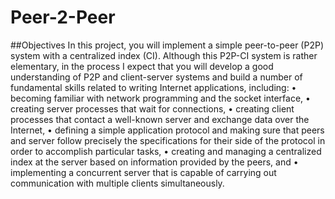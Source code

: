 # Peer-2-Peer

##Objectives
In this project, you will implement a simple peer-to-peer (P2P) system with a centralized index (CI). Although this
P2P-CI system is rather elementary, in the process I expect that you will develop a good understanding of P2P and
client-server systems and build a number of fundamental skills related to writing Internet applications, including:
• becoming familiar with network programming and the socket interface,
• creating server processes that wait for connections,
• creating client processes that contact a well-known server and exchange data over the Internet,
• defining a simple application protocol and making sure that peers and server follow precisely the
specifications for their side of the protocol in order to accomplish particular tasks,
• creating and managing a centralized index at the server based on information provided by the peers, and
• implementing a concurrent server that is capable of carrying out communication with multiple clients
simultaneously.
